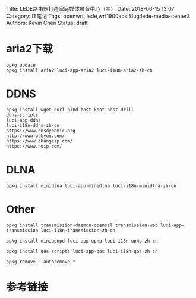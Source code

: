 Title: LEDE路由器打造家庭媒体影音中心（三）
Date: 2018-06-15 13:07
Category: IT笔记
Tags: openwrt, lede,wrt1900acs
Slug:lede-media-center3
Authors: Kevin Chen
Status: draft



# aria2下载

```
opkg update
opkg install aria2 luci-app-aria2 luci-i18n-aria2-zh-cn
```



# DDNS

```
opkg install wget curl bind-host knot-host drill
ddns-scripts
luci-app-ddns
luci-i18n-ddns-zh-cn
https://www.dnsdynamic.org
http://www.pubyun.com/
https://www.changeip.com/
https://www.noip.com/
```



# DLNA

```
opkg install minidlna luci-app-minidlna luci-i18n-minidlna-zh-cn
```



# Other

```
opkg install transmission-daemon-openssl transmission-web luci-app-transmission luci-i18n-transmission-zh-cn

opkg install miniupnpd luci-app-upnp luci-i18n-upnp-zh-cn

opkg install qos-scripts luci-app-qos luci-i18n-qos-zh-cn

opkg remove --autoremove *
```






# 参考链接
